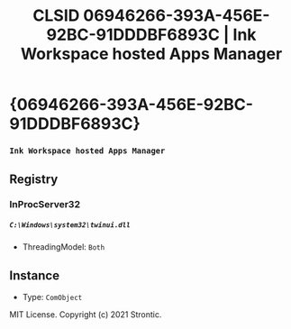 ﻿---
title: "CLSID 06946266-393A-456E-92BC-91DDDBF6893C | Ink Workspace hosted Apps Manager"
excerpt: What is COM-Object CLSID 06946266-393A-456E-92BC-91DDDBF6893C?
---

# {06946266-393A-456E-92BC-91DDDBF6893C}

### `Ink Workspace hosted Apps Manager`

## Registry


### InProcServer32

##### `C:\Windows\system32\twinui.dll`
* ThreadingModel: `Both`

## Instance

* Type: `ComObject`

MIT License. Copyright (c) 2021 Strontic.


